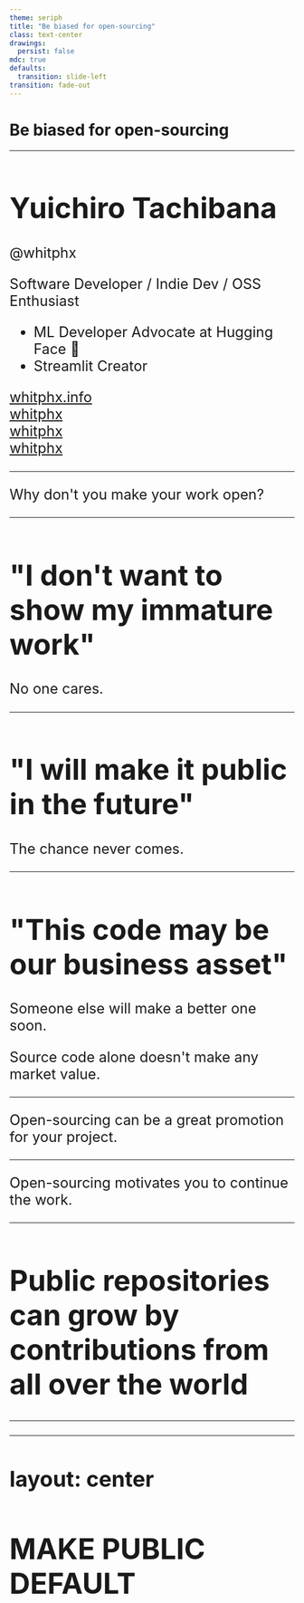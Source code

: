 ```yaml
---
theme: seriph
title: "Be biased for open-sourcing"
class: text-center
drawings:
  persist: false
mdc: true
defaults:
  transition: slide-left
transition: fade-out
---
```


<h1>
Be biased for open-sourcing
</h1>

---

<div class="slide">

# Yuichiro Tachibana

@whitphx

<div mt-8 v-click>
Software Developer / Indie Dev / <span v-mark.underline.green="1">OSS Enthusiast</span>
</div>

<div mt-4>

<v-clicks>

- ML Developer Advocate at <span v-mark.underline.yellow="2">Hugging Face</span> 🤗
- <span v-mark.underline.red="3">Streamlit</span> Creator

</v-clicks>

</div>

<div my-10 w-min flex="~ gap-1" items-center justify-center v-click>
  <div i-ri-user-3-line op50 ma text-xl />
  <div><a href="https://whitphx.info/" target="_blank" class="border-none! font-300">whitphx.info</a></div>
  <div i-ri-github-line op50 ma text-xl ml4/>
  <div><a href="https://github.com/whitphx" target="_blank" class="border-none! font-300">whitphx</a></div>
  <div i-ri-linkedin-line op50 ma text-xl ml4/>
  <div><a href="https://www.linkedin.com/in/whitphx/" target="_blank" class="border-none! font-300">whitphx</a></div>
  <div i-ri-twitter-x-line op50 ma text-xl ml4/>
  <div><a href="https://twitter.com/whitphx" target="_blank" class="border-none! font-300">whitphx</a></div>
</div>

</div>

<style>
.slide {
  font-size: 1.8em;
}
</style>

---

Why don't you make your work open?

---

# "I don't want to show my immature work"

<div v-click text-4xl>
No one cares.
</div>

---

# "I will make it public in the future"

<div v-click text-4xl>
The chance never comes.
</div>

<!-- https://github.com/whitphx/tasquet -->

---

# "This code may be our business asset"

<div v-click text-4xl>
Someone else will make a better one soon.
</div>

Source code alone doesn't make any market value.

---

Open-sourcing can be a great promotion for your project.

---

Open-sourcing motivates you to continue the work.

---

# Public repositories can grow by contributions from all over the world


---

---
layout: center
---

<h1 text-4xl>
MAKE <span v-mark.underline.orange="0">PUBLIC</span> DEFAULT
</h1>
